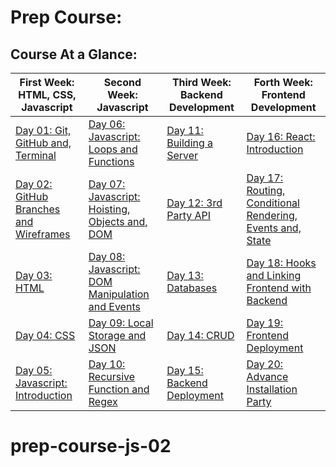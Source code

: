 # Prep Course:

## Course At a Glance:

| First Week: HTML, CSS, Javascript                           | Second Week: Javascript                                              | Third Week: Backend Development                 | Forth Week: Frontend Development                                               |
| ----------------------------------------------------------- | -------------------------------------------------------------------- | ----------------------------------------------- | ------------------------------------------------------------------------------ |
| [Day 01: Git, GitHub and, Terminal](Day01/README.md)        | [Day 06: Javascript: Loops and Functions](./Day06/README.md)         | [Day 11: Building a Server](Day11/README.md)    | [Day 16: React: Introduction ](./Day16/README.md)                              |
| [Day 02: GitHub Branches and Wireframes](./Day02/README.md) | [Day 07: Javascript: Hoisting, Objects and, DOM](./Day07/README.md)  | [Day 12: 3rd Party API](./Day12/README.md)      | [Day 17: Routing, Conditional Rendering, Events and, State](./Day17/README.md) |
| [Day 03: HTML](./Day03/README.md)                           | [Day 08: Javascript: DOM Manipulation and Events](./Day08/README.md) | [Day 13: Databases](./Day13/README.md)          | [Day 18: Hooks and Linking Frontend with Backend](./Day18/README.md)           |
| [Day 04: CSS](./Day04/README.md)                            | [Day 09: Local Storage and JSON](./Day09/README.md)                  | [Day 14: CRUD](./Day14/README.md)               | [Day 19: Frontend Deployment](./Day19/README.md)                               |
| [Day 05: Javascript: Introduction](./Day05/README.md)       | [Day 10: Recursive Function and Regex ](./Day10/README.md)           | [Day 15: Backend Deployment](./Day15/README.md) | [Day 20: Advance Installation Party](./Day20/README.md)                        |
# prep-course-js-02
